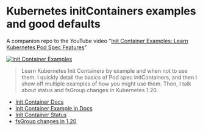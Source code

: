 # Kubernetes initContainers examples and good defaults

A companion repo to the YouTube video "[Init Container Examples: Learn Kubernetes Pod Spec Features](https://youtu.be/Ezz03l2JDmE)"

[![Init Container Examples](https://img.youtube.com/vi/Ezz03l2JDmE/maxresdefault.jpg)](https://www.youtube.com/watch?v=Ezz03l2JDmE)

> Learn Kubernetes Init Containers by example and when not to use them. I quickly detail the basics of Pod spec initContainers, and then I show off multiple examples of how you might use them. Then, I talk about status and fsGroup changes in Kubernetes 1.20.

- [Init Container Docs](https://kubernetes.io/docs/concepts/workloads/pods/init-containers/)
- [Init Container Example in Docs](https://kubernetes.io/docs/tasks/configure-pod-container/configure-pod-initialization/#create-a-pod-that-has-an-init-container)
- [Init Container Status](https://kubernetes.io/docs/tasks/debug/debug-application/debug-init-containers/)
- [fsGroup changes in 1.20](https://kubernetes.io/blog/2020/12/14/kubernetes-release-1.20-fsgroupchangepolicy-fsgrouppolicy/)

